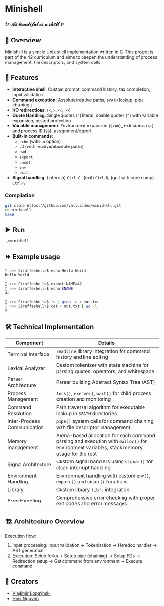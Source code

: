 # Minishell

<h3 align="left">✨ 𝒜𝓈 𝒷𝑒𝒶𝓊𝓉𝒾𝒻𝓊𝓁 𝒶𝓈 𝒶 𝓈𝒽𝑒𝓁𝓁 ✨</h3>

## 📌 Overview

Minishell is a simple Unix shell implementation written in C. This project is part of the 42 curriculum and aims to deepen the understanding of process management, file descriptors, and system calls.

## 🌟 Features

- **Interactive shell**: Custom prompt, command history, tab completion, input validation
- **Command execution**: Absolute/relative paths, `$PATH` lookup, pipe chaining `|`
- **I/O redirections**: (`<`, `>`, `<<`, `>>`)
- **Quote Handling**: Single quotes (`'`) literal, double quotes (`"`) with variable expansion, nested protection
- **Variable management**: Environment expansion (`$VAR`),, exit status (`$?`) and process ID (`$$`), assignment/export
- **Built-in commands**:
  - `echo` (with `-n` option)
  - `cd` (with relative/absolute paths)
  - `pwd`
  - `export`
  - `unset`
  - `env`
  - `exit`
- **Signal handling**: (interrup) `Ctrl-C` , (exit) `Ctrl-D`, (quit with core dump) `Ctrl-\`

### Compilation

```bash
git clone https://github.com/vallucodes/minishell.git
cd minishell
make
```

## ▶️ Run

```bash
./minishell
```

## ⏩ Example usage

```bash
🦒 >>> Giraffeshell>$ echo Hello World
Hello World

🦒 >>> Giraffeshell>$ export NAME=42
🦒 >>> Giraffeshell>$ echo $NAME
42

🦒 >>> Giraffeshell>$ ls | grep .c > out.txt
🦒 >>> Giraffeshell>$ cat < out.txt | wc -l
2
```

## 🛠️ Technical Implementation

| Component   | Details   |
|-----|----------|
| Terminal Interface | `readline` library integration for command history and line editing |
| Lexical Analyzer| Custom tokenizer with state machine for parsing quotes, operators, and whitespace  |
| Parser Architecture | Parser building Abstract Syntax Tree (AST) |
| Process Management | `fork()`, `execve()`, `wait()` for child process creation and monitoring |
| Command Resolution | Path traversal algorithm for executable lookup in `$PATH` directories |
| Inter-Process Communication  | `pipe()` system calls for command chaining with file descriptor management |
| Memory management  | Arena-based allocation for each command parsing and execution with `malloc()` for environment variables, stack memory usage for the rest |
| Signal Architecture | Custom signal handlers using `signal()` for clean interrupt handling |
| Environment Handling | Environment handling with custom `env()`, `export()` and `unset()` functions |
| Library | Custom library `libft` integration |
| Error Handling | Comprehensive error checking with proper exit codes and error messages |

## 🏗️ Architecture Overview

Execution flow:

1. Input processing: Input validation → Tokenization → Heredoc handler → AST generation
2. Execution: Setup forks → Setup pipe (chaining) → Setup FDs → Redirection setup → Get command from environment → Execute command

## 👥 Creators

- [Vladimir Lopatinski](https://github.com/vallucodes)
- [Hien Nguyen](https://github.com/novth17)
